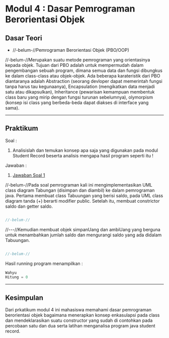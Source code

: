 # Modul 4 : Dasar Pemrograman Berorientasi Objek

## Dasar Teori
* //-belum-//Pemrograman Berorientasi Objek (PBO/OOP)

//-belum-//Merupakan suatu metode pemrograman yang orientasinya kepada objek. Tujuan dari PBO adalah untuk mempermudah dalam pengembangan sebuah program, dimana semua data   dan fungsi dibungkus ke dalam class-class atau objek-objek. Ada beberapa karateristik dari PBO diantaranya adalah Abstraction (seorang devloper dapat memerintah   fungsi tanpa harus tau kegunaanya), Encapsulation (mengikatkan data menjadi satu atau dikapsulkan), Inheritance (pewarisan kemampuan membentuk class baru yang     mirip dengan fungsi turunan sebelumnya), olymorpism (konsep isi class yang berbeda-beda dapat diakses di interface yang sama).


<hr>

## Praktikum

Soal :
1. Analisislah dan temukan konsep apa saja yang digunakan pada modul Student Record beserta analisis mengapa hasil program seperti itu ! 

Jawaban :
1. [Jawaban Soal 1](https://github.com/iddfian/20104031_Idfian-Azhar-Hidayat_Pemrograman-2/tree/Modul4/src/latihan)

//-belum-//Pada soal pemrograman kali ini mengimplementasikan UML class diagram Tabungan (disimpan dan diambil) ke dalam pemrograman java. 
Pertama membuat class Tabuungan yang berisi saldo, pada UML class diagram tanda (+) berarti modifier public. Setelah itu, membuat constrictor saldo dan getter saldo. 

````java

//-belum-//

````
//---//Kemudian membuat objek simpanUang dan ambiUang yang berguna untuk menambahkan jumlah saldo dan mengurangi saldo yang ada didalam Tabuungan.

````java

//-belum-//

````

Hasil running program menampilkan :

```java
Wahyu
Hitung = 0
```   

<hr>

## Kesimpulan
Dari prkatikum modul 4 ini mahasiswa memahami dasar pemrograman berorientasi objek bagaimana menerapkan konsep enkasulapsi pada class dan mendeklarasikan suatu constructor yang sudah di contohkan pada percobaan satu dan dua serta latihan menganalisa program java student record.
